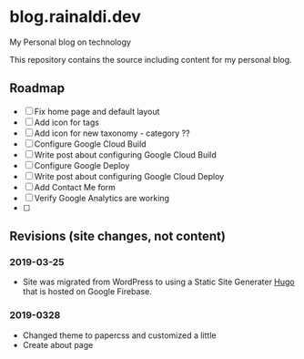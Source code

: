 # blog.rainaldi.dev
My Personal blog on technology

This repository contains the source including content for my personal blog.

## Roadmap
- [ ] Fix home page and default layout
- [ ] Add icon for tags
- [ ] Add icon for new taxonomy - category ??
- [ ] Configure Google Cloud Build
- [ ] Write post about configuring Google Cloud Build
- [ ] Configure Google Deploy
- [ ] Write post about configuring Google Cloud Deploy 
- [ ] Add Contact Me form
- [ ] Verify Google Analytics are working
- [ ] 


## Revisions (site changes, not content)

### 2019-03-25
-  Site was migrated from WordPress to using a Static Site Generater [Hugo](https://www.gohugo.io) that is hosted on Google Firebase. 

### 2019-0328
- Changed theme to papercss and customized a little
- Create about page



